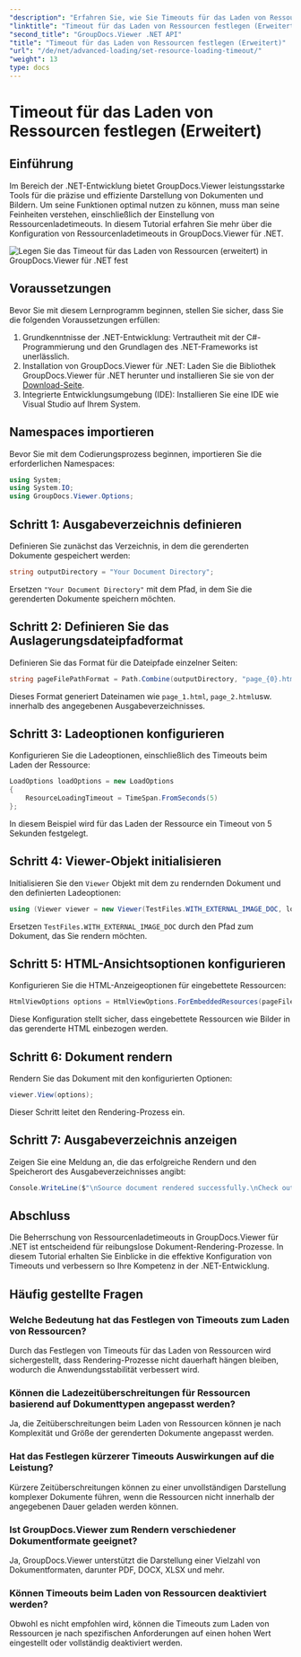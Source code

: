 ```yaml
---
"description": "Erfahren Sie, wie Sie Timeouts für das Laden von Ressourcen in GroupDocs.Viewer für .NET effizient konfigurieren. Meistern Sie die Dokumentdarstellung mit Präzision und Stabilität."
"linktitle": "Timeout für das Laden von Ressourcen festlegen (Erweitert)"
"second_title": "GroupDocs.Viewer .NET API"
"title": "Timeout für das Laden von Ressourcen festlegen (Erweitert)"
"url": "/de/net/advanced-loading/set-resource-loading-timeout/"
"weight": 13
type: docs
---
```

# Timeout für das Laden von Ressourcen festlegen (Erweitert)

## Einführung
Im Bereich der .NET-Entwicklung bietet GroupDocs.Viewer leistungsstarke Tools für die präzise und effiziente Darstellung von Dokumenten und Bildern. Um seine Funktionen optimal nutzen zu können, muss man seine Feinheiten verstehen, einschließlich der Einstellung von Ressourcenladetimeouts. In diesem Tutorial erfahren Sie mehr über die Konfiguration von Ressourcenladetimeouts in GroupDocs.Viewer für .NET.

![Legen Sie das Timeout für das Laden von Ressourcen (erweitert) in GroupDocs.Viewer für .NET fest](/viewer/advanced-loading/set-resource-loading-timeout-img.png)

## Voraussetzungen
Bevor Sie mit diesem Lernprogramm beginnen, stellen Sie sicher, dass Sie die folgenden Voraussetzungen erfüllen:
1. Grundkenntnisse der .NET-Entwicklung: Vertrautheit mit der C#-Programmierung und den Grundlagen des .NET-Frameworks ist unerlässlich.
2. Installation von GroupDocs.Viewer für .NET: Laden Sie die Bibliothek GroupDocs.Viewer für .NET herunter und installieren Sie sie von der [Download-Seite](https://releases.groupdocs.com/viewer/net/).
3. Integrierte Entwicklungsumgebung (IDE): Installieren Sie eine IDE wie Visual Studio auf Ihrem System.

## Namespaces importieren
Bevor Sie mit dem Codierungsprozess beginnen, importieren Sie die erforderlichen Namespaces:
```csharp
using System;
using System.IO;
using GroupDocs.Viewer.Options;
```

## Schritt 1: Ausgabeverzeichnis definieren
Definieren Sie zunächst das Verzeichnis, in dem die gerenderten Dokumente gespeichert werden:
```csharp
string outputDirectory = "Your Document Directory";
```
Ersetzen `"Your Document Directory"` mit dem Pfad, in dem Sie die gerenderten Dokumente speichern möchten.
## Schritt 2: Definieren Sie das Auslagerungsdateipfadformat
Definieren Sie das Format für die Dateipfade einzelner Seiten:
```csharp
string pageFilePathFormat = Path.Combine(outputDirectory, "page_{0}.html");
```
Dieses Format generiert Dateinamen wie `page_1.html`, `page_2.html`usw. innerhalb des angegebenen Ausgabeverzeichnisses.
## Schritt 3: Ladeoptionen konfigurieren
Konfigurieren Sie die Ladeoptionen, einschließlich des Timeouts beim Laden der Ressource:
```csharp
LoadOptions loadOptions = new LoadOptions
{
    ResourceLoadingTimeout = TimeSpan.FromSeconds(5)
};
```
In diesem Beispiel wird für das Laden der Ressource ein Timeout von 5 Sekunden festgelegt.
## Schritt 4: Viewer-Objekt initialisieren
Initialisieren Sie den `Viewer` Objekt mit dem zu rendernden Dokument und den definierten Ladeoptionen:
```csharp
using (Viewer viewer = new Viewer(TestFiles.WITH_EXTERNAL_IMAGE_DOC, loadOptions))
```
Ersetzen `TestFiles.WITH_EXTERNAL_IMAGE_DOC` durch den Pfad zum Dokument, das Sie rendern möchten.
## Schritt 5: HTML-Ansichtsoptionen konfigurieren
Konfigurieren Sie die HTML-Anzeigeoptionen für eingebettete Ressourcen:
```csharp
HtmlViewOptions options = HtmlViewOptions.ForEmbeddedResources(pageFilePathFormat);
```
Diese Konfiguration stellt sicher, dass eingebettete Ressourcen wie Bilder in das gerenderte HTML einbezogen werden.
## Schritt 6: Dokument rendern
Rendern Sie das Dokument mit den konfigurierten Optionen:
```csharp
viewer.View(options);
```
Dieser Schritt leitet den Rendering-Prozess ein.
## Schritt 7: Ausgabeverzeichnis anzeigen
Zeigen Sie eine Meldung an, die das erfolgreiche Rendern und den Speicherort des Ausgabeverzeichnisses angibt:
```csharp
Console.WriteLine($"\nSource document rendered successfully.\nCheck output in {outputDirectory}.");
```

## Abschluss
Die Beherrschung von Ressourcenladetimeouts in GroupDocs.Viewer für .NET ist entscheidend für reibungslose Dokument-Rendering-Prozesse. In diesem Tutorial erhalten Sie Einblicke in die effektive Konfiguration von Timeouts und verbessern so Ihre Kompetenz in der .NET-Entwicklung.
## Häufig gestellte Fragen
### Welche Bedeutung hat das Festlegen von Timeouts zum Laden von Ressourcen?
Durch das Festlegen von Timeouts für das Laden von Ressourcen wird sichergestellt, dass Rendering-Prozesse nicht dauerhaft hängen bleiben, wodurch die Anwendungsstabilität verbessert wird.
### Können die Ladezeitüberschreitungen für Ressourcen basierend auf Dokumenttypen angepasst werden?
Ja, die Zeitüberschreitungen beim Laden von Ressourcen können je nach Komplexität und Größe der gerenderten Dokumente angepasst werden.
### Hat das Festlegen kürzerer Timeouts Auswirkungen auf die Leistung?
Kürzere Zeitüberschreitungen können zu einer unvollständigen Darstellung komplexer Dokumente führen, wenn die Ressourcen nicht innerhalb der angegebenen Dauer geladen werden können.
### Ist GroupDocs.Viewer zum Rendern verschiedener Dokumentformate geeignet?
Ja, GroupDocs.Viewer unterstützt die Darstellung einer Vielzahl von Dokumentformaten, darunter PDF, DOCX, XLSX und mehr.
### Können Timeouts beim Laden von Ressourcen deaktiviert werden?
Obwohl es nicht empfohlen wird, können die Timeouts zum Laden von Ressourcen je nach spezifischen Anforderungen auf einen hohen Wert eingestellt oder vollständig deaktiviert werden.